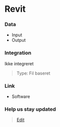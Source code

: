 # Revit

### Data

- Input
- Output

### Integration

Ikke integreret

> Type: Fil baseret

### Link

- Software

### Help us stay updated

> [Edit](https://github.com/FMDatahub/Portal/blob/main/docs/Fagsystemer/Revit/index.md)
